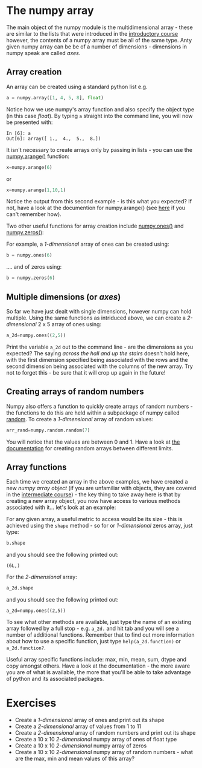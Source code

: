 ---
---

# The numpy array

The main object of the numpy module is the multidimensional array - these are similar to the lists that were introduced in the [introductory course]() however, the contents of a numpy array must be all of the same type. Anty given numpy array can be be of a number of dimensions - dimensions in numpy speak are called *axes*.

## Array creation

An array can be created using a standard python list e.g.

```python
a = numpy.array([1, 4, 5, 8], float)
```

Notice how we use numpy's array function and also specify the object type (in this case *float*). By typing ```a``` straight into the command line, you will now be presented with:

	In [6]: a
	Out[6]: array([ 1.,  4.,  5.,  8.])

It isn't necessary to create arrays only by passing in lists - you can use the [numpy.arange()](http://docs.scipy.org/doc/numpy-1.10.1/reference/generated/numpy.arange.html) function:

```python
x=numpy.arange(6)
```

or

```python
x=numpy.arange(1,10,1)
```

Notice the output from this second example - is this what you expected? If not, have a look at the documention for numpy.arange() (see [here](../numpy_import) if you can't remember how).

Two other useful functions for array creation include [numpy.ones()](http://docs.scipy.org/doc/numpy-1.10.0/reference/generated/numpy.ones.html) and [numpy.zeros()](http://docs.scipy.org/doc/numpy-1.10.1/reference/generated/numpy.zeros.html):

For example, a *1-dimensional* array of ones can be created using:

```python
b = numpy.ones(6)
```
.... and of zeros using:

```python
b = numpy.zeros(6)
```

## Multiple dimensions (or *axes*)

So far we have just dealt with single dimensions, however numpy can hold multiple. Using the same functions as intriduced above, we can create a *2-dimensional* 2 x 5 array of ones using:

```python
a_2d=numpy.ones((2,5))
```

Print the variable ```a_2d``` out to the command line - are the dimensions as you expected? The saying *across the hall and up the stairs* doesn't hold here, with the first dimension specified being associated with the rows and the second dimension being associated with the columns of the new array. Try not to forget this - be sure that it will crop up again in the future!

## Creating arrays of random numbers

Numpy also offers a function to quickly create arrays of random numbers - the functions to do this are held within a subpackage of numpy called [random](http://docs.scipy.org/doc/numpy-1.10.0/reference/routines.random.html). To create a *1-dimensional* array of random values:

```python
arr_rand=numpy.random.random(7)
```

You will notice that the values are between 0 and 1. Have a look at [the documentation](http://docs.scipy.org/doc/numpy-1.10.0/reference/generated/numpy.random.random.html) for creating random arrays between different limits.

## Array functions

Each time we created an array in the above examples, we have created a new *numpy array object* (if you are unfamiliar with objects, they are covered in the [intermediate course](../../Intermediate_python/objects)) - the key thing to take away here is that by creating a new array object, you now have access to various methods associated with it... let's look at an example:

For any given array, a useful metric to access would be its size - this is achieved using the ```shape``` method - so for or *1-dimensional* zeros array, just type:

```python
b.shape
```

and you should see the following printed out:

	(6L,)

For the *2-dimensional* array:

```python
a_2d.shape
```

and you should see the following printed out:

	a_2d=numpy.ones((2,5))

To see what other methods are available, just type the name of an existing array followed by a full stop - e.g. ```a_2d.``` and hit tab and you will see a number of additional functions. Remember that to find out more information about how to use a specific function, just type ```help(a_2d.function)``` or ```a_2d.function?```. 

Useful array specific functions include: max, min, mean, sum, dtype and copy amongst others. Have a look at the documentation - the more aware you are of what is available, the more that you'll be able to take advantage of python and its associated packages.

# Exercises

* Create a *1-dimensional* array of ones and print out its shape
* Create a *2-dimensional* array of values from 1 to 11 
* Create a *2-dimensional* array of random numbers and print out its shape
* Create a 10 x 10 *2-dimensional* numpy array of ones of float type
* Create a 10 x 10 *2-dimensional* numpy array of zeros
* Create a 10 x 10 *2-dimensional* numpy array of random numbers - what are the max, min and mean values of this array?
